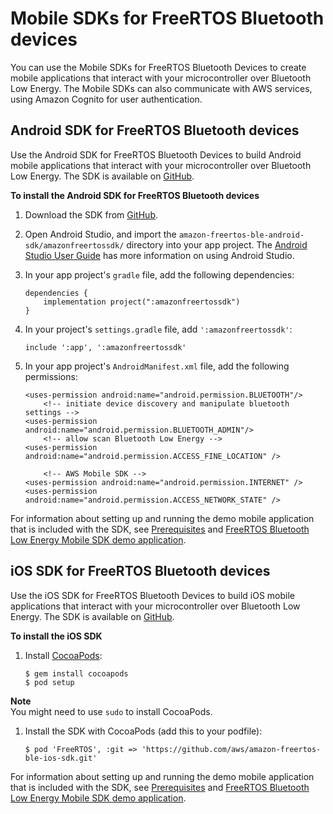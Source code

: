 # Mobile SDKs for FreeRTOS Bluetooth devices<a name="freertos-ble-mobile"></a>

You can use the Mobile SDKs for FreeRTOS Bluetooth Devices to create mobile applications that interact with your microcontroller over Bluetooth Low Energy\. The Mobile SDKs can also communicate with AWS services, using Amazon Cognito for user authentication\.

## Android SDK for FreeRTOS Bluetooth devices<a name="freertos-ble-android"></a>

Use the Android SDK for FreeRTOS Bluetooth Devices to build Android mobile applications that interact with your microcontroller over Bluetooth Low Energy\. The SDK is available on [GitHub](https://github.com/aws/amazon-freertos-ble-android-sdk/)\. 

**To install the Android SDK for FreeRTOS Bluetooth devices**

1. Download the SDK from [GitHub](https://github.com/aws/amazon-freertos-ble-android-sdk/)\.

1. Open Android Studio, and import the `amazon-freertos-ble-android-sdk/amazonfreertossdk/` directory into your app project\. The [ Android Studio User Guide](https://developer.android.com/studio/intro) has more information on using Android Studio\. 

1. In your app project's `gradle` file, add the following dependencies:

   ```
   dependencies {
       implementation project(":amazonfreertossdk")
   }
   ```

1. In your project's `settings.gradle` file, add `':amazonfreertossdk'`:

   ```
   include ':app', ':amazonfreertossdk'
   ```

1. In your app project's `AndroidManifest.xml` file, add the following permissions:

   ```
   <uses-permission android:name="android.permission.BLUETOOTH"/>
       <!-- initiate device discovery and manipulate bluetooth settings -->
   <uses-permission android:name="android.permission.BLUETOOTH_ADMIN"/>
       <!-- allow scan Bluetooth Low Energy -->
   <uses-permission android:name="android.permission.ACCESS_FINE_LOCATION" />
   
       <!-- AWS Mobile SDK -->
   <uses-permission android:name="android.permission.INTERNET" />
   <uses-permission android:name="android.permission.ACCESS_NETWORK_STATE" />
   ```

For information about setting up and running the demo mobile application that is included with the SDK, see [Prerequisites](ble-demo.md#ble-demo-prereqs) and [FreeRTOS Bluetooth Low Energy Mobile SDK demo application](ble-demo.md#ble-sdk-app)\.

## iOS SDK for FreeRTOS Bluetooth devices<a name="freertos-ble-ios"></a>

Use the iOS SDK for FreeRTOS Bluetooth Devices to build iOS mobile applications that interact with your microcontroller over Bluetooth Low Energy\. The SDK is available on [GitHub](https://github.com/aws/amazon-freertos-ble-ios-sdk/)\.

**To install the iOS SDK**

1. Install [CocoaPods](http://cocoapods.org/):

   ```
   $ gem install cocoapods
   $ pod setup
   ```
**Note**  
You might need to use `sudo` to install CocoaPods\.

1. Install the SDK with CocoaPods \(add this to your podfile\):

   ```
   $ pod 'FreeRTOS', :git => 'https://github.com/aws/amazon-freertos-ble-ios-sdk.git'
   ```

For information about setting up and running the demo mobile application that is included with the SDK, see [Prerequisites](ble-demo.md#ble-demo-prereqs) and [FreeRTOS Bluetooth Low Energy Mobile SDK demo application](ble-demo.md#ble-sdk-app)\.